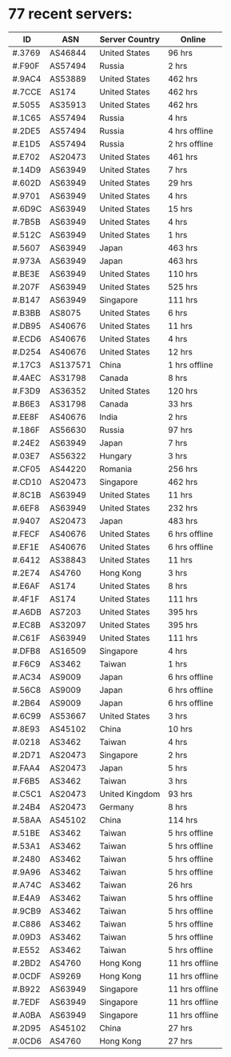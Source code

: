 # 77 recent servers:

| ID | ASN | Server Country | Online |
| ------ | ------ | ------ | ------ |
| #.3769 | AS46844 | United States | 96 hrs |
| #.F90F | AS57494 | Russia | 2 hrs |
| #.9AC4 | AS53889 | United States | 462 hrs |
| #.7CCE | AS174 | United States | 462 hrs |
| #.5055 | AS35913 | United States | 462 hrs |
| #.1C65 | AS57494 | Russia | 4 hrs |
| #.2DE5 | AS57494 | Russia | 4 hrs offline |
| #.E1D5 | AS57494 | Russia | 2 hrs offline |
| #.E702 | AS20473 | United States | 461 hrs |
| #.14D9 | AS63949 | United States | 7 hrs |
| #.602D | AS63949 | United States | 29 hrs |
| #.9701 | AS63949 | United States | 4 hrs |
| #.6D9C | AS63949 | United States | 15 hrs |
| #.7B5B | AS63949 | United States | 4 hrs |
| #.512C | AS63949 | United States | 1 hrs |
| #.5607 | AS63949 | Japan | 463 hrs |
| #.973A | AS63949 | Japan | 463 hrs |
| #.BE3E | AS63949 | United States | 110 hrs |
| #.207F | AS63949 | United States | 525 hrs |
| #.B147 | AS63949 | Singapore | 111 hrs |
| #.B3BB | AS8075 | United States | 6 hrs |
| #.DB95 | AS40676 | United States | 11 hrs |
| #.ECD6 | AS40676 | United States | 4 hrs |
| #.D254 | AS40676 | United States | 12 hrs |
| #.17C3 | AS137571 | China | 1 hrs offline |
| #.4AEC | AS31798 | Canada | 8 hrs |
| #.F3D9 | AS36352 | United States | 120 hrs |
| #.B6E3 | AS31798 | Canada | 33 hrs |
| #.EE8F | AS40676 | India | 2 hrs |
| #.186F | AS56630 | Russia | 97 hrs |
| #.24E2 | AS63949 | Japan | 7 hrs |
| #.03E7 | AS56322 | Hungary | 3 hrs |
| #.CF05 | AS44220 | Romania | 256 hrs |
| #.CD10 | AS20473 | Singapore | 462 hrs |
| #.8C1B | AS63949 | United States | 11 hrs |
| #.6EF8 | AS63949 | United States | 232 hrs |
| #.9407 | AS20473 | Japan | 483 hrs |
| #.FECF | AS40676 | United States | 6 hrs offline |
| #.EF1E | AS40676 | United States | 6 hrs offline |
| #.6412 | AS38843 | United States | 11 hrs |
| #.2E74 | AS4760 | Hong Kong | 3 hrs |
| #.E6AF | AS174 | United States | 8 hrs |
| #.4F1F | AS174 | United States | 111 hrs |
| #.A6DB | AS7203 | United States | 395 hrs |
| #.EC8B | AS32097 | United States | 395 hrs |
| #.C61F | AS63949 | United States | 111 hrs |
| #.DFB8 | AS16509 | Singapore | 4 hrs |
| #.F6C9 | AS3462 | Taiwan | 1 hrs |
| #.AC34 | AS9009 | Japan | 6 hrs offline |
| #.56C8 | AS9009 | Japan | 6 hrs offline |
| #.2B64 | AS9009 | Japan | 6 hrs offline |
| #.6C99 | AS53667 | United States | 3 hrs |
| #.8E93 | AS45102 | China | 10 hrs |
| #.0218 | AS3462 | Taiwan | 4 hrs |
| #.2D71 | AS20473 | Singapore | 2 hrs |
| #.FAA4 | AS20473 | Japan | 5 hrs |
| #.F6B5 | AS3462 | Taiwan | 3 hrs |
| #.C5C1 | AS20473 | United Kingdom | 93 hrs |
| #.24B4 | AS20473 | Germany | 8 hrs |
| #.58AA | AS45102 | China | 114 hrs |
| #.51BE | AS3462 | Taiwan | 5 hrs offline |
| #.53A1 | AS3462 | Taiwan | 5 hrs offline |
| #.2480 | AS3462 | Taiwan | 5 hrs offline |
| #.9A96 | AS3462 | Taiwan | 5 hrs offline |
| #.A74C | AS3462 | Taiwan | 26 hrs |
| #.E4A9 | AS3462 | Taiwan | 5 hrs offline |
| #.9CB9 | AS3462 | Taiwan | 5 hrs offline |
| #.C886 | AS3462 | Taiwan | 5 hrs offline |
| #.09D3 | AS3462 | Taiwan | 5 hrs offline |
| #.E552 | AS3462 | Taiwan | 5 hrs offline |
| #.2BD2 | AS4760 | Hong Kong | 11 hrs offline |
| #.0CDF | AS9269 | Hong Kong | 11 hrs offline |
| #.B922 | AS63949 | Singapore | 11 hrs offline |
| #.7EDF | AS63949 | Singapore | 11 hrs offline |
| #.A0BA | AS63949 | Singapore | 11 hrs offline |
| #.2D95 | AS45102 | China | 27 hrs |
| #.0CD6 | AS4760 | Hong Kong | 27 hrs |

